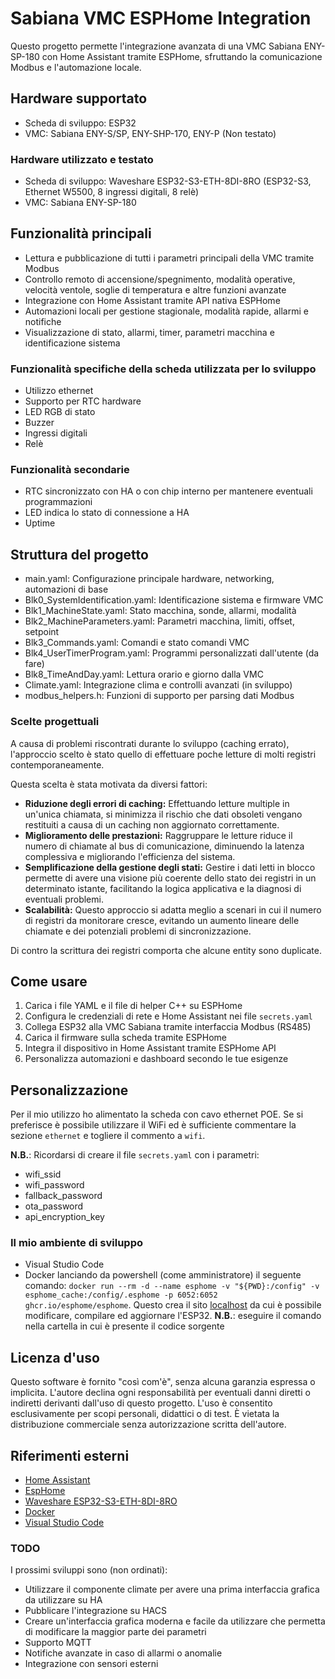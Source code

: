 # Sabiana VMC ESPHome Integration

Questo progetto permette l'integrazione avanzata di una VMC Sabiana ENY-SP-180 
con Home Assistant tramite ESPHome, sfruttando la comunicazione Modbus e 
l'automazione locale.

## Hardware supportato
- Scheda di sviluppo: ESP32
- VMC: Sabiana ENY-S/SP, ENY-SHP-170, ENY-P (Non testato)

### Hardware utilizzato e testato
- Scheda di sviluppo: Waveshare ESP32-S3-ETH-8DI-8RO
  (ESP32-S3, Ethernet W5500, 8 ingressi digitali, 8 relè)
- VMC: Sabiana ENY-SP-180

## Funzionalità principali
- Lettura e pubblicazione di tutti i parametri principali della VMC tramite Modbus
- Controllo remoto di accensione/spegnimento, modalità operative, velocità ventole, 
  soglie di temperatura e altre funzioni avanzate
- Integrazione con Home Assistant tramite API nativa ESPHome
- Automazioni locali per gestione stagionale, modalità rapide, allarmi e notifiche
- Visualizzazione di stato, allarmi, timer, parametri macchina e identificazione sistema

### Funzionalità specifiche della scheda utilizzata per lo sviluppo
- Utilizzo ethernet
- Supporto per RTC hardware
- LED RGB di stato
- Buzzer 
- Ingressi digitali 
- Relè

### Funzionalità secondarie
- RTC sincronizzato con HA o con chip interno per mantenere eventuali programmazioni
- LED indica lo stato di connessione a HA
- Uptime

## Struttura del progetto
- main.yaml: Configurazione principale hardware, networking, automazioni di base
- Blk0_SystemIdentification.yaml: Identificazione sistema e firmware VMC
- Blk1_MachineState.yaml: Stato macchina, sonde, allarmi, modalità
- Blk2_MachineParameters.yaml: Parametri macchina, limiti, offset, setpoint
- Blk3_Commands.yaml: Comandi e stato comandi VMC
- Blk4_UserTimerProgram.yaml: Programmi personalizzati dall'utente (da fare)
- Blk8_TimeAndDay.yaml: Lettura orario e giorno dalla VMC
- Climate.yaml: Integrazione clima e controlli avanzati (in sviluppo)
- modbus_helpers.h: Funzioni di supporto per parsing dati Modbus

### Scelte progettuali
A causa di problemi riscontrati durante lo sviluppo (caching errato), l'approccio scelto è stato quello di effettuare poche letture di molti registri contemporaneamente.

Questa scelta è stata motivata da diversi fattori:

- **Riduzione degli errori di caching:** Effettuando letture multiple in un'unica chiamata, si minimizza il rischio che dati obsoleti vengano restituiti a causa di un caching non aggiornato correttamente.
- **Miglioramento delle prestazioni:** Raggruppare le letture riduce il numero di chiamate al bus di comunicazione, diminuendo la latenza complessiva e migliorando l'efficienza del sistema.
- **Semplificazione della gestione degli stati:** Gestire i dati letti in blocco permette di avere una visione più coerente dello stato dei registri in un determinato istante, facilitando la logica applicativa e la diagnosi di eventuali problemi.
- **Scalabilità:** Questo approccio si adatta meglio a scenari in cui il numero di registri da monitorare cresce, evitando un aumento lineare delle chiamate e dei potenziali problemi di sincronizzazione.

Di contro la scrittura dei registri comporta che alcune entity sono duplicate.

## Come usare
1. Carica i file YAML e il file di helper C++ su ESPHome
2. Configura le credenziali di rete e Home Assistant nei file `secrets.yaml`
3. Collega ESP32 alla VMC Sabiana tramite interfaccia Modbus (RS485)
4. Carica il firmware sulla scheda tramite ESPHome
5. Integra il dispositivo in Home Assistant tramite ESPHome API
6. Personalizza automazioni e dashboard secondo le tue esigenze

## Personalizzazione
Per il mio utilizzo ho alimentato la scheda con cavo ethernet POE. Se si preferisce è possibile utilizzare il WiFi ed è sufficiente commentare la sezione `ethernet` e togliere il commento a `wifi`.

**N.B.**: Ricordarsi di creare il file `secrets.yaml` con i parametri:
- wifi_ssid
- wifi_password
- fallback_password
- ota_password
- api_encryption_key

### Il mio ambiente di sviluppo
- Visual Studio Code
- Docker lanciando da powershell (come amministratore) il seguente comando:
`docker run --rm -d --name esphome -v "${PWD}:/config" -v esphome_cache:/config/.esphome -p 6052:6052 ghcr.io/esphome/esphome`. Questo crea il sito [localhost](http://localhost:6052/) da cui è possibile modificare, compilare ed aggiornare l'ESP32. **N.B.**: eseguire il comando nella cartella in cui è presente il codice sorgente

## Licenza d'uso
Questo software è fornito "così com'è", senza alcuna garanzia espressa o implicita.
L'autore declina ogni responsabilità per eventuali danni diretti o indiretti derivanti dall'uso di questo progetto. L'uso è consentito esclusivamente per scopi personali, didattici o di test.
È vietata la distribuzione commerciale senza autorizzazione scritta dell'autore.

## Riferimenti esterni
- [Home Assistant](https://www.home-assistant.io/)
- [EspHome](https://esphome.io/)
- [Waveshare ESP32-S3-ETH-8DI-8RO](https://www.waveshare.com/wiki/ESP32-S3-ETH-8DI-8RO#Onboard_Resources)
- [Docker](https://www.docker.com/)
- [Visual Studio Code](https://code.visualstudio.com/)


### TODO
I prossimi sviluppi sono (non ordinati):
- Utilizzare il componente climate per avere una prima interfaccia grafica da utilizzare su HA
- Pubblicare l'integrazione su HACS
- Creare un'interfaccia grafica moderna e facile da utilizzare che permetta di modificare la maggior parte dei parametri
- Supporto MQTT
- Notifiche avanzate in caso di allarmi o anomalie
- Integrazione con sensori esterni
